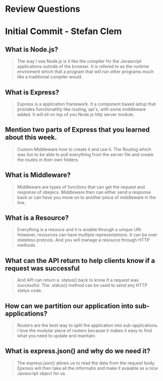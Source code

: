 # Review Questions
# Initial Commit - Stefan Clem

## What is Node.js?
> The way I see Node.js is it like the compiler for the Javascript applications outside of the browser. It is refered to as the runtime enviroment which that a program that will run other programs much like a traditional compiler would.

## What is Express?
> Express is a application framework. It a component based setup that provides functionatlity like routing, api's, with some middleware added. It will sit on top of you Node.js http server module.
## Mention two parts of Express that you learned about this week.
> Custom Middleware how to create it and use it. The Routing which was fun to be able to pull everything from the server file and create the routes in their own folders.
## What is Middleware?
> Middleware are types of functions that can get the request and response of obejecs. Middleware then can either send a response back or can have you move on to another piece of middleware in the line.

## What is a Resource?
> Everything is a resouce and it is aviable through a unique URI. However, resources can have multiple representations. It can be over stateless protcols. And you will manage a resource through HTTP methods.
## What can the API return to help clients know if a request was successful
>  And API can return a .status() back to know if a request was successful.  The .status() method  can be used to send any HTTP status code.

## How can we partition our application into sub-applications?
> Routers are the best way to split the application into sub-applications. I love the modular piece of routers because it makes it easy to find what you need to update and maintain.

## What is express.json() and why do we need it?
> The express.json() allows us to read the data from the request body. Epxress will then take all the informatio and make it avaiable as a nice Javascript object for us.